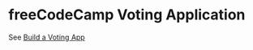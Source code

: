 # freeCodeCamp Voting Application

See [Build a Voting App](https://www.freecodecamp.com/challenges/build-a-voting-app)

